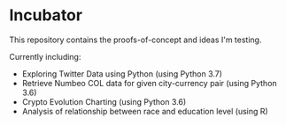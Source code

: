 # Incubator
This repository contains the proofs-of-concept and ideas I'm testing.

Currently including:
* Exploring Twitter Data using Python  (using Python 3.7)
* Retrieve Numbeo COL data for given city-currency pair (using Python 3.6)
* Crypto Evolution Charting (using Python 3.6)
* Analysis of relationship between race and education level (using R)
